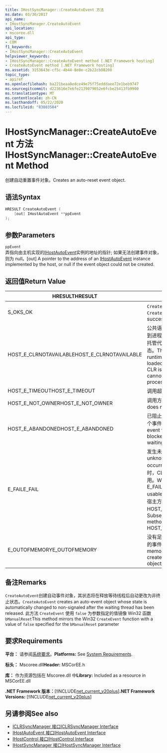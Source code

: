 ```yaml
---
title: IHostSyncManager::CreateAutoEvent 方法
ms.date: 03/30/2017
api_name:
- IHostSyncManager.CreateAutoEvent
api_location:
- mscoree.dll
api_type:
- COM
f1_keywords:
- IHostSyncManager::CreateAutoEvent
helpviewer_keywords:
- IHostSyncManager::CreateAutoEvent method [.NET Framework hosting]
- CreateAutoEvent method [.NET Framework hosting]
ms.assetid: 3153643e-cf5c-4b44-8e0e-c2b22cb08208
topic_type:
- apiref
ms.openlocfilehash: ba221beaa0edce49e75f75edddaee72e1beb9747
ms.sourcegitcommit: d223616e7e6fe2139079052e6fcbe25413fb9900
ms.translationtype: MT
ms.contentlocale: zh-CN
ms.lasthandoff: 05/22/2020
ms.locfileid: "83803504"
---
```

# <a name="ihostsyncmanagercreateautoevent-method"></a><span data-ttu-id="9049c-102">IHostSyncManager::CreateAutoEvent 方法</span><span class="sxs-lookup"><span data-stu-id="9049c-102">IHostSyncManager::CreateAutoEvent Method</span></span>
<span data-ttu-id="9049c-103">创建自动重置事件对象。</span><span class="sxs-lookup"><span data-stu-id="9049c-103">Creates an auto-reset event object.</span></span>  
  
## <a name="syntax"></a><span data-ttu-id="9049c-104">语法</span><span class="sxs-lookup"><span data-stu-id="9049c-104">Syntax</span></span>  
  
```cpp  
HRESULT CreateAutoEvent (  
    [out] IHostAutoEvent **ppEvent  
);  
```  
  
## <a name="parameters"></a><span data-ttu-id="9049c-105">参数</span><span class="sxs-lookup"><span data-stu-id="9049c-105">Parameters</span></span>  
 `ppEvent`  
 <span data-ttu-id="9049c-106">弄指向由主机实现的[IHostAutoEvent](ihostautoevent-interface.md)实例的地址的指针; 如果无法创建事件对象，则为 null。</span><span class="sxs-lookup"><span data-stu-id="9049c-106">[out] A pointer to the address of an [IHostAutoEvent](ihostautoevent-interface.md) instance implemented by the host, or null if the event object could not be created.</span></span>  
  
## <a name="return-value"></a><span data-ttu-id="9049c-107">返回值</span><span class="sxs-lookup"><span data-stu-id="9049c-107">Return Value</span></span>  
  
|<span data-ttu-id="9049c-108">HRESULT</span><span class="sxs-lookup"><span data-stu-id="9049c-108">HRESULT</span></span>|<span data-ttu-id="9049c-109">说明</span><span class="sxs-lookup"><span data-stu-id="9049c-109">Description</span></span>|  
|-------------|-----------------|  
|<span data-ttu-id="9049c-110">S_OK</span><span class="sxs-lookup"><span data-stu-id="9049c-110">S_OK</span></span>|<span data-ttu-id="9049c-111">`CreateAutoEvent`已成功返回。</span><span class="sxs-lookup"><span data-stu-id="9049c-111">`CreateAutoEvent` returned successfully.</span></span>|  
|<span data-ttu-id="9049c-112">HOST_E_CLRNOTAVAILABLE</span><span class="sxs-lookup"><span data-stu-id="9049c-112">HOST_E_CLRNOTAVAILABLE</span></span>|<span data-ttu-id="9049c-113">公共语言运行时（CLR）未加载到进程中，或 CLR 处于无法运行托管代码或成功处理调用的状态。</span><span class="sxs-lookup"><span data-stu-id="9049c-113">The common language runtime (CLR) has not been loaded into a process, or the CLR is in a state in which it cannot run managed code or process the call successfully.</span></span>|  
|<span data-ttu-id="9049c-114">HOST_E_TIMEOUT</span><span class="sxs-lookup"><span data-stu-id="9049c-114">HOST_E_TIMEOUT</span></span>|<span data-ttu-id="9049c-115">调用超时。</span><span class="sxs-lookup"><span data-stu-id="9049c-115">The call timed out.</span></span>|  
|<span data-ttu-id="9049c-116">HOST_E_NOT_OWNER</span><span class="sxs-lookup"><span data-stu-id="9049c-116">HOST_E_NOT_OWNER</span></span>|<span data-ttu-id="9049c-117">调用方不拥有该锁。</span><span class="sxs-lookup"><span data-stu-id="9049c-117">The caller does not own the lock.</span></span>|  
|<span data-ttu-id="9049c-118">HOST_E_ABANDONED</span><span class="sxs-lookup"><span data-stu-id="9049c-118">HOST_E_ABANDONED</span></span>|<span data-ttu-id="9049c-119">已阻止的线程或纤程正在等待某个事件时，该事件被取消。</span><span class="sxs-lookup"><span data-stu-id="9049c-119">An event was canceled while a blocked thread or fiber was waiting on it.</span></span>|  
|<span data-ttu-id="9049c-120">E_FAIL</span><span class="sxs-lookup"><span data-stu-id="9049c-120">E_FAIL</span></span>|<span data-ttu-id="9049c-121">发生未知的灾难性故障。</span><span class="sxs-lookup"><span data-stu-id="9049c-121">An unknown catastrophic failure occurred.</span></span> <span data-ttu-id="9049c-122">当方法返回 E_FAIL 时，CLR 在该进程内将不再可用。</span><span class="sxs-lookup"><span data-stu-id="9049c-122">When a method returns E_FAIL, the CLR is no longer usable within the process.</span></span> <span data-ttu-id="9049c-123">对宿主方法的后续调用会返回 HOST_E_CLRNOTAVAILABLE。</span><span class="sxs-lookup"><span data-stu-id="9049c-123">Subsequent calls to hosting methods return HOST_E_CLRNOTAVAILABLE.</span></span>|  
|<span data-ttu-id="9049c-124">E_OUTOFMEMORY</span><span class="sxs-lookup"><span data-stu-id="9049c-124">E_OUTOFMEMORY</span></span>|<span data-ttu-id="9049c-125">没有足够的内存可用于创建请求的事件对象。</span><span class="sxs-lookup"><span data-stu-id="9049c-125">Not enough memory was available to create the requested event object.</span></span>|  
  
## <a name="remarks"></a><span data-ttu-id="9049c-126">备注</span><span class="sxs-lookup"><span data-stu-id="9049c-126">Remarks</span></span>  
 <span data-ttu-id="9049c-127">`CreateAutoEvent`创建自动事件对象，其状态将在释放等待线程后自动更改为非终止状态。</span><span class="sxs-lookup"><span data-stu-id="9049c-127">`CreateAutoEvent` creates an auto-event object whose state is automatically changed to non-signaled after the waiting thread has been released.</span></span> <span data-ttu-id="9049c-128">此方法 `CreateEvent` 使用 `false` 为参数指定的值镜像 Win32 函数 `bManualReset`</span><span class="sxs-lookup"><span data-stu-id="9049c-128">This method mirrors the Win32 `CreateEvent` function with a value of `false` specified for the `bManualReset` parameter</span></span>  
  
## <a name="requirements"></a><span data-ttu-id="9049c-129">要求</span><span class="sxs-lookup"><span data-stu-id="9049c-129">Requirements</span></span>  
 <span data-ttu-id="9049c-130">**平台：** 请参阅[系统要求](../../get-started/system-requirements.md)。</span><span class="sxs-lookup"><span data-stu-id="9049c-130">**Platforms:** See [System Requirements](../../get-started/system-requirements.md).</span></span>  
  
 <span data-ttu-id="9049c-131">**标头：** Mscoree.dll</span><span class="sxs-lookup"><span data-stu-id="9049c-131">**Header:** MSCorEE.h</span></span>  
  
 <span data-ttu-id="9049c-132">**库：** 作为资源包括在 Mscoree.dll 中</span><span class="sxs-lookup"><span data-stu-id="9049c-132">**Library:** Included as a resource in MSCorEE.dll</span></span>  
  
 <span data-ttu-id="9049c-133">**.NET Framework 版本：**[!INCLUDE[net_current_v20plus](../../../../includes/net-current-v20plus-md.md)]</span><span class="sxs-lookup"><span data-stu-id="9049c-133">**.NET Framework Versions:** [!INCLUDE[net_current_v20plus](../../../../includes/net-current-v20plus-md.md)]</span></span>  
  
## <a name="see-also"></a><span data-ttu-id="9049c-134">另请参阅</span><span class="sxs-lookup"><span data-stu-id="9049c-134">See also</span></span>

- [<span data-ttu-id="9049c-135">ICLRSyncManager 接口</span><span class="sxs-lookup"><span data-stu-id="9049c-135">ICLRSyncManager Interface</span></span>](iclrsyncmanager-interface.md)
- [<span data-ttu-id="9049c-136">IHostAutoEvent 接口</span><span class="sxs-lookup"><span data-stu-id="9049c-136">IHostAutoEvent Interface</span></span>](ihostautoevent-interface.md)
- [<span data-ttu-id="9049c-137">IHostControl 接口</span><span class="sxs-lookup"><span data-stu-id="9049c-137">IHostControl Interface</span></span>](ihostcontrol-interface.md)
- [<span data-ttu-id="9049c-138">IHostSyncManager 接口</span><span class="sxs-lookup"><span data-stu-id="9049c-138">IHostSyncManager Interface</span></span>](ihostsyncmanager-interface.md)
